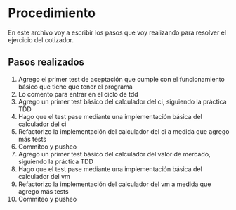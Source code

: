 Procedimiento
===========================
En este archivo voy a escribir los pasos que voy realizando para resolver el ejercicio del cotizador.

## Pasos realizados
1. Agrego el primer test de aceptación que cumple con el funcionamiento básico que tiene que tener el programa
2. Lo comento para entrar en el ciclo de tdd
3. Agrego un primer test básico del calculador del ci, siguiendo la práctica TDD
4. Hago que el test pase mediante una implementación básica del calculador del ci
5. Refactorizo la implementación del calculador del ci a medida que agrego más tests
6. Commiteo y pusheo
7. Agrego un primer test básico del calculador del valor de mercado, siguiendo la práctica TDD
8. Hago que el test pase mediante una implementación básica del calculador del vm
9. Refactorizo la implementación del calculador del vm a medida que agrego más tests
10. Commiteo y pusheo
